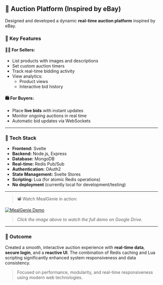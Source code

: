 ## 🛒 Auction Platform (Inspired by eBay)

Designed and developed a dynamic **real-time auction platform** inspired by eBay.

### 🔧 Key Features

#### 🧑‍💼 For Sellers:
- List products with images and descriptions  
- Set custom auction timers  
- Track real-time bidding activity  
- View analytics:
  - Product views  
  - Interactive bid history

#### 🛍️ For Buyers:
- Place **live bids** with instant updates  
- Monitor ongoing auctions in real time  
- Automatic bid updates via WebSockets

---

### 🧰 Tech Stack

- **Frontend:** Svelte  
- **Backend:** Node.js, Express  
- **Database:** MongoDB  
- **Real-time:** Redis Pub/Sub  
- **Authentication:** OAuth2  
- **State Management:** Svelte Stores  
- **Scripting:** Lua (for atomic Redis operations)  
- **No deployment** (currently local for development/testing)

---

> 📽️ Watch MealGenie in action:

[![MealGenie Demo](./assets/demo-thumbnail.png)](https://drive.google.com/file/d/1Ta6o3OSuNg0wd0pbSasb13wDTU6IQ1Jw/view?usp=sharing)

> _Click the image above to watch the full demo on Google Drive._

---

### 🎯 Outcome
Created a smooth, interactive auction experience with **real-time data**, **secure login**, and a **reactive UI**. The combination of Redis caching and Lua scripting significantly enhanced system responsiveness and data consistency.

> Focused on performance, modularity, and real-time responsiveness using modern web technologies.
